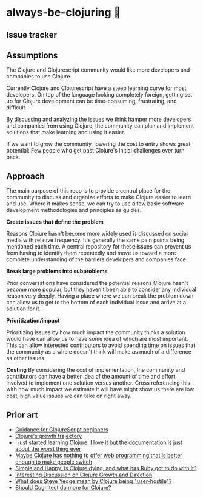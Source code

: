 # always-be-clojuring 🐝
## Issue tracker

## Assumptions
The Clojure and Clojurescript community would like more developers and companies to use Clojure.

Currently Clojure and Clojurescript have a steep learning curve for most developers. 
On top of the language looking completely foreign, getting set up for Clojure development can be time-consuming, frustrating, and difficult.

By discussing and analyzing the issues we think hamper more developers and companies from using Clojure, 
the community can plan and implement solutions that make learning and using it easier.

If we want to grow the community, lowering the cost to entry shows great potential: 
Few people who get past Clojure's initial challenges ever turn back.

## Approach
The main purpose of this repo is to provide a central place for the community to discuss and organize efforts to make Clojure easier to learn and use. 
 Where it makes sense, we can try to use a few basic software development methodologies and principles as guides.


**Create issues that define the problem**

Reasons Clojure hasn't become more widely used is discussed on social media with relative frequency. 
It's generally the same pain points being mentioned each time. 
A central repository for these issues can prevent us from having to identify them repeatedly and move us toward a more complete understanding of the barriers developers and companies face.

**Break large problems into subproblems**

Prior conversations have considered the potential reasons Clojure hasn't become more popular, but they haven't been able to consider any individual reason very deeply. 
Having a place where we can break the problem down can allow us to get to the bottom of each individual issue and arrive at a solution for it.

**Prioritization/impact**

Prioritizing issues by how much impact the community thinks a solution would have can allow us to have some idea of which are most important. 
This can allow interested contributors to avoid spending time on issues that the community as a whole doesn't think will make as much of a difference as other issues.

**Costing**
By considering the cost of implementation, the community and contributors can have a better idea of the amount of time and effort involved to implement one solution versus another. 
Cross referencing this with how much impact we estimate it will have might show us there are low cost, high value issues we can take on right away.



## Prior art
- [Guidance for ClojureScript beginners](https://docs.google.com/document/d/1vom_MUTmQjsmjeQgw60ChGO9NDD9AvoIwJPPzrf8FKM/edit#heading=h.657ovwb1zxit)
- [Clojure's growth trajectory](https://www.reddit.com/r/Clojure/comments/7047ts/clojure_growth_trajectory/)
- [I just started learning Clojure, I love it but the documentation is just about the worst thing ever](https://www.reddit.com/r/Clojure/comments/7024oj/i_just_started_learning_clojure_i_love_it_but_the/)
- [Maybe Clojure has nothing to offer web programming that is better enough to make people switch](https://twitter.com/ericnormand/status/947947506838753280)
- [Simple and Happy; is Clojure dying, and what has Ruby got to do with it?](https://lambdaisland.com/blog/25-05-2017-simple-and-happy-is-clojure-dying-and-what-has-ruby-got-to-do-with-it)
- [Interesting Discussion on Clojure Growth and Direction](https://www.reddit.com/r/Clojure/comments/6brhsq/interesting_discussion_on_clojure_growth_and/)
- [What does Steve Yegge mean by Clojure being "user-hostile"?](https://www.reddit.com/r/Clojure/comments/3jjit5/what_does_steve_yegge_mean_by_clojure_being/)
- [Should Cognitect do more for Clojure?](http://www.lispcast.com/cognitect-clojure)
